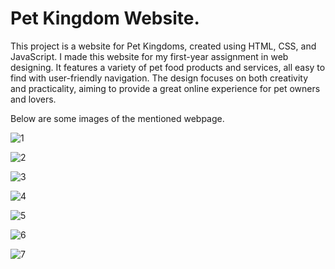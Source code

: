 # Pet Kingdom Website.

This project is a website for Pet Kingdoms, created using HTML, CSS, and JavaScript. I made this website for my first-year assignment in web designing. It features a variety of pet food products and services, all easy to find with user-friendly navigation. The design focuses on both creativity and practicality, aiming to provide a great online experience for pet owners and lovers.

Below are some images of the mentioned webpage.


![1](https://github.com/devminidinethra/Web-Design-Pet-Kingdom/assets/115772584/d25818f0-e00d-4789-8973-cc6447fdfc60)

![2](https://github.com/devminidinethra/Web-Design-Pet-Kingdom/assets/115772584/f94e5409-df51-4484-a7d4-6b4c8803aa4b)

![3](https://github.com/devminidinethra/Web-Design-Pet-Kingdom/assets/115772584/d28efb55-a342-404b-bb0c-59b6ba9617fe)

![4](https://github.com/devminidinethra/Web-Design-Pet-Kingdom/assets/115772584/6ec40a1d-fcec-4d2a-a77d-afdf779d7cbf)

![5](https://github.com/devminidinethra/Web-Design-Pet-Kingdom/assets/115772584/fb99aadf-592a-4467-a330-1e2051008002)

![6](https://github.com/devminidinethra/Web-Design-Pet-Kingdom/assets/115772584/64d2b064-bc46-4c0b-b39c-80b0014b7c5b)

![7](https://github.com/devminidinethra/Web-Design-Pet-Kingdom/assets/115772584/97978e6a-3241-4687-a3da-7280eff451cb)
